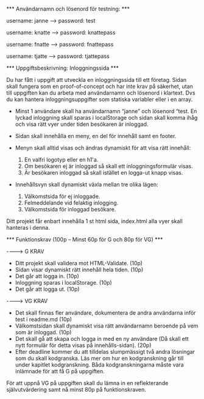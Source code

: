 *** Användarnamn och lösenord för testning: ***

username: janne --> password: test

username: knatte --> password: knattepass

username: fnatte --> password: fnattepass

username: tjatte --> password: tjattepass

*** Uppgiftsbeskrivning: Inloggningssida ***

Du har fått i uppgift att utveckla en inloggningssida till ett företag. Sidan skall fungera som en proof-of-concept och har inte krav på säkerhet, utan till uppgiften kan du arbeta med användarnamn och lösenord i klartext. Dvs du kan hantera inloggningsuppgifter som statiska variabler eller i en array.

* Minst 1 användare skall ha användarnamn “janne” och lösenord “test. En lyckad inloggning skall sparas i localStorage och sidan skall komma ihåg och visa rätt vyer under tiden besökaren är inloggad.

* Sidan skall innehålla en meny, en del för innehåll samt en footer.

* Menyn skall alltid visas och ändras dynamiskt för att visa rätt innehåll:

    1. En valfri logotyp eller en h1'a.
    2. Om besökaren ej är inloggad så skall ett inloggningsformulär visas.
    3. Är besökaren inloggad så skall istället en logga-ut knapp visas.

* Innehållsvyn skall dynamiskt växla mellan tre olika lägen:

    1. Välkomstsida för ej inloggade.
    2. Felmeddelande vid felaktig inlogging.
    3. Välkomstsida för inloggad besökare.

Ditt projekt får enbart innehålla 1 st html sida, index.html alla vyer skall hanteras i denna.

*** Funktionskrav (100p – Minst 60p för G och 80p för VG) ***

----> G KRAV

* Ditt projekt skall validera mot HTML-Validate. (10p)
* Sidan visar dynamiskt rätt innehåll hela tiden. (10p)
* Det går att logga in. (10p)
* Inloggning sparas i localStorage. (10p)
* Det går att logga ut. (10p)

----> VG KRAV

* Det skall finnas fler användare, dokumentera de andra användarna inför test i readme.md (10p)
* Välkomstsidan skall dynamiskt visa rätt användarnamn beroende på vem som är inloggad. (10p)
* Det skall gå att skapa och logga in med en ny användare (Då skall ett nytt formulär för detta visas på innehålls-sidan). (20p)
* Efter deadline kommer du att tilldelas slumpmässigt två andra lösningar som du skall kodgranska. Läs mer om hur en kodgranskning går till under kapitlet kodgranskning. Båda kodgranskningarna måste vara inlämnade för att få G på uppgiften.

För att uppnå VG på uppgiften skall du lämna in en reflekterande självutvärdering samt nå minst 80p på funktionskraven.